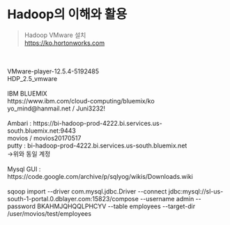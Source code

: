 Hadoop의 이해와 활용
==================
>Hadoop VMware 설치
<br>https://ko.hortonworks.com
<br>
<br>VMware-player-12.5.4-5192485
<br>HDP_2.5_vmware
<br>
<br>IBM BLUEMIX
<br>https://www.ibm.com/cloud-computing/bluemix/ko
<br>yo_mind@hanmail.net / Juni3232!
<br>
<br>Ambari : https://bi-hadoop-prod-4222.bi.services.us-south.bluemix.net:9443
<br>         movios / movios20170517
<br>putty : bi-hadoop-prod-4222.bi.services.us-south.bluemix.net
<br> ->위와 동일 계정
<br>
<br>Mysql GUI : https://code.google.com/archive/p/sqlyog/wikis/Downloads.wiki
<br>
<br>sqoop import --driver com.mysql.jdbc.Driver --connect jdbc:mysql://sl-us-south-1-portal.0.dblayer.com:15823/compose --username admin --password BKAHMJQHQQLPHCYV --table employees --target-dir /user/movios/test/employees

